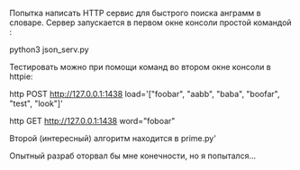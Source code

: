 Попытка написать HTTP сервис для быстрого поиска анграмм в словаре.
Сервер запускается в первом окне консоли простой командой : 

python3 json_serv.py 

Тестировать можно при помощи команд во втором окне консоли в httpie:

http POST http://127.0.0.1:1438 load='["foobar", "aabb", "baba", "boofar", "test", "look"]'

http GET http://127.0.0.1:1438 word="foboar"

Второй (интересный) алгоритм находится в prime.py'

Опытный разраб оторвал бы мне конечности, но я попытался...
